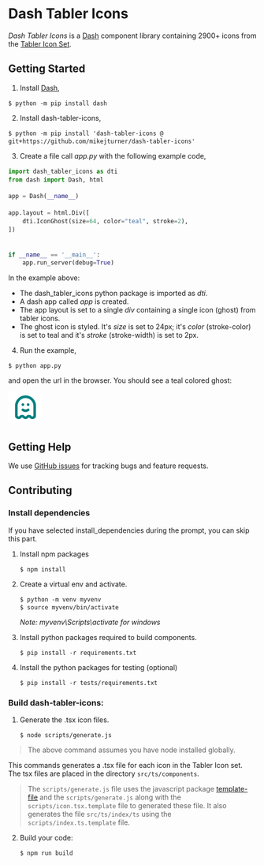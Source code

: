 # Dash Tabler Icons

*Dash Tabler Icons* is a [Dash](https://dash.plotly.com/) component library containing 2900+ icons from the [Tabler Icon Set](https://tabler-icons.io/).

## Getting Started

1. Install [Dash](https://dash.plotly.com/),

```
$ python -m pip install dash
```

2. Install dash-tabler-icons,

```
$ python -m pip install 'dash-tabler-icons @ git+https://github.com/mikejturner/dash-tabler-icons'
```

3. Create a file call *app.py* with the following example code,

```python
import dash_tabler_icons as dti
from dash import Dash, html

app = Dash(__name__)

app.layout = html.Div([
    dti.IconGhost(size=64, color="teal", stroke=2),
])


if __name__ == '__main__':
    app.run_server(debug=True)
```

In the example above:

- The dash_tabler_icons python package is imported as *dti*.
- A dash app called *app* is created.
- The app layout is set to a single *div* containing a single icon (ghost) from tabler icons.
- The ghost icon is styled. It's *size* is set to 24px; it's *color* (stroke-color) is set to teal and it's *stroke* (stroke-width) is set to 2px.

4. Run the example,

```
$ python app.py
```

and open the url in the browser. You should see a teal colored ghost:

![Ghost Icon from Dash Example](images/GhostIconFromDashExample.png)

## Getting Help

We use [GitHub issues](https://github.com/mikejturner/dash-tabler-icons/issues) for tracking bugs and feature requests.

## Contributing

### Install dependencies

If you have selected install_dependencies during the prompt, you can skip this part.

1. Install npm packages
    ```
    $ npm install
    ```
2. Create a virtual env and activate.
    ```
    $ python -m venv myvenv
    $ source myvenv/bin/activate
    ```
    _Note: myvenv\Scripts\activate for windows_

3. Install python packages required to build components.
    ```
    $ pip install -r requirements.txt
    ```
4. Install the python packages for testing (optional)
    ```
    $ pip install -r tests/requirements.txt
    ```

### Build dash-tabler-icons:

1. Generate the .tsx icon files.
    ```
    $ node scripts/generate.js
    ```

> The above command assumes you have node installed globally. 

This commands generates a .tsx file for each icon in the Tabler Icon set. The tsx files are placed in the directory `src/ts/components`.

> The `scripts/generate.js` file uses the javascript package [template-file](https://www.npmjs.com/package/template-file) and the `scripts/generate.js` along with the `scripts/icon.tsx.template` file to generated these file. It also generates the file `src/ts/index/ts` using the `scripts/index.ts.template` file.

2. Build your code:
    ```
    $ npm run build
    ```